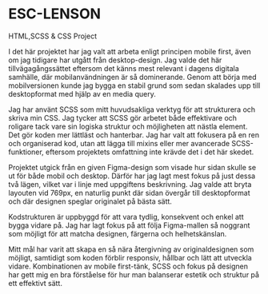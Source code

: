 # ESC-LENSON
HTML,SCSS &amp; CSS Project

I det här projektet har jag valt att arbeta enligt principen mobile first, även om jag
tidigare har utgått från desktop-design. Jag valde det här tillvägagångssättet eftersom det 
känns mest relevant i dagens digitala samhälle, där mobilanvändningen är så dominerande. Genom 
att börja med mobilversionen kunde jag bygga en stabil grund som sedan skalades upp till desktopformat med hjälp av en media query.

Jag har använt SCSS som mitt huvudsakliga verktyg för att strukturera och skriva min CSS. Jag tycker att SCSS gör arbetet både effektivare och roligare tack vare sin logiska struktur och möjligheten att nästla element. Det gör koden mer lättläst och hanterbar. Jag har valt att fokusera på en ren och organiserad kod, utan att lägga till mixins eller mer avancerade SCSS-funktioner, eftersom projektets omfattning inte krävde det i det här skedet.

Projektet utgick från en given Figma-design som visade hur sidan skulle se ut för både mobil och desktop. Därför har jag lagt mest fokus på just dessa två lägen, vilket var i linje med uppgiftens beskrivning. Jag valde att bryta layouten vid 769px, en naturlig punkt där sidan övergår till desktopformat och där designen speglar originalet på bästa sätt.

Kodstrukturen är uppbyggd för att vara tydlig, konsekvent och enkel att bygga vidare på. Jag har lagt fokus på att följa Figma-mallen så noggrant som möjligt för att matcha designen, färgerna och helhetskänslan.

Mitt mål har varit att skapa en så nära återgivning av originaldesignen som möjligt, samtidigt som koden förblir responsiv, hållbar och lätt att utveckla vidare. Kombinationen av mobile first-tänk, SCSS och fokus på designen har gett mig en bra förståelse för hur man balanserar estetik och struktur på ett effektivt sätt.
